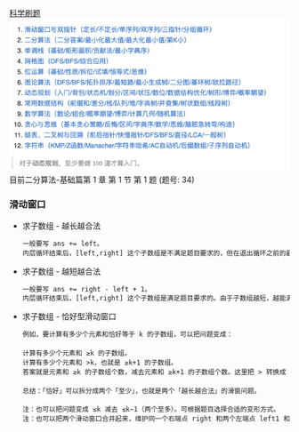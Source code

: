 [科学刷题](https://leetcode.cn/circle/discuss/RvFUtj/)  
![img.png](static/img.png)  
目前二分算法-基础篇第 1 章 第 1 节 第 1 题 (题号: 34)
### 滑动窗口
- 求子数组 - 越长越合法
    ```txt
    一般要写 ans += left。
    内层循环结束后，[left,right] 这个子数组是不满足题目要求的，但在退出循环之前的最后一轮循环，[left−1,right] 是满足题目要求的。由于子数组越长，越能满足题目要求，所以除了 [left−1,right]，还有 [left−2,right],[left−3,right],…,[0,right] 都是满足要求的。也就是说，当右端点固定在 right 时，左端点在 0,1,2,…,left−1 的所有子数组都是满足要求的，这一共有 left 个。
    ```
- 求子数组 - 越短越合法
    ```txt
    一般要写 ans += right - left + 1。
    内层循环结束后，[left,right] 这个子数组是满足题目要求的。由于子数组越短，越能满足题目要求，所以除了 [left,right]，还有 [left+1,right],[left+2,right],…,[right,right] 都是满足要求的。也就是说，当右端点固定在 right 时，左端点在 left,left+1,left+2,…,right 的所有子数组都是满足要求的，这一共有 right−left+1 个。
    ```
- 求子数组 - 恰好型滑动窗口
    ```txt
    例如，要计算有多少个元素和恰好等于 k 的子数组，可以把问题变成：

    计算有多少个元素和 ≥k 的子数组。
    计算有多少个元素和 >k，也就是 ≥k+1 的子数组。
    答案就是元素和 ≥k 的子数组个数，减去元素和 ≥k+1 的子数组个数。这里把 > 转换成 ≥，从而可以把滑窗逻辑封装成一个函数 f，然后用 f(k) - f(k + 1) 计算，无需编写两份滑窗代码。

    总结：「恰好」可以拆分成两个「至少」，也就是两个「越长越合法」的滑窗问题。

    注：也可以把问题变成 ≤k 减去 ≤k−1（两个至多）。可根据题目选择合适的变形方式。
    注：也可以把两个滑动窗口合并起来，维护同一个右端点 right 和两个左端点 left1 和 left 2 ，我把这种写法叫做三指针滑动窗口。
    ```